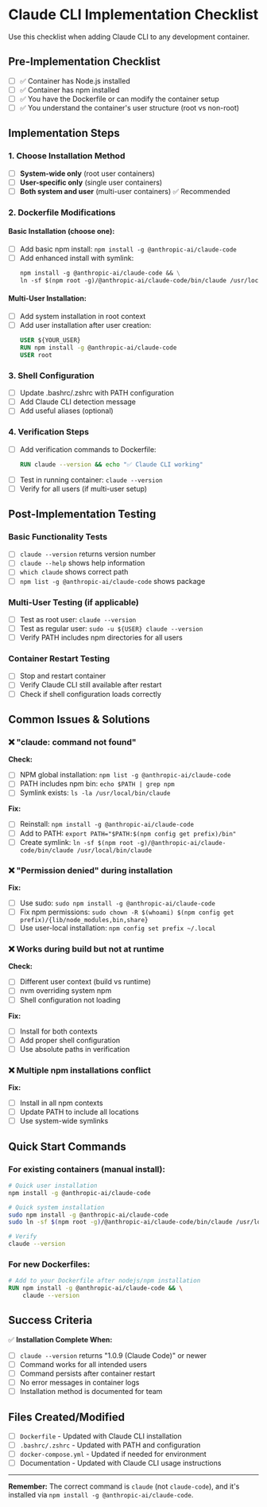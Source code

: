 # Claude CLI Implementation Checklist

Use this checklist when adding Claude CLI to any development container.

## Pre-Implementation Checklist

- [ ] ✅ Container has Node.js installed
- [ ] ✅ Container has npm installed
- [ ] ✅ You have the Dockerfile or can modify the container setup
- [ ] ✅ You understand the container's user structure (root vs non-root)

## Implementation Steps

### 1. Choose Installation Method
- [ ] **System-wide only** (root user containers)
- [ ] **User-specific only** (single user containers)
- [ ] **Both system and user** (multi-user containers) ✅ Recommended

### 2. Dockerfile Modifications

#### Basic Installation (choose one):
- [ ] Add basic npm install: `npm install -g @anthropic-ai/claude-code`
- [ ] Add enhanced install with symlink:
  ```dockerfile
  npm install -g @anthropic-ai/claude-code && \
  ln -sf $(npm root -g)/@anthropic-ai/claude-code/bin/claude /usr/local/bin/claude
  ```

#### Multi-User Installation:
- [ ] Add system installation in root context
- [ ] Add user installation after user creation:
  ```dockerfile
  USER ${YOUR_USER}
  RUN npm install -g @anthropic-ai/claude-code
  USER root
  ```

### 3. Shell Configuration
- [ ] Update .bashrc/.zshrc with PATH configuration
- [ ] Add Claude CLI detection message
- [ ] Add useful aliases (optional)

### 4. Verification Steps
- [ ] Add verification commands to Dockerfile:
  ```dockerfile
  RUN claude --version && echo "✅ Claude CLI working"
  ```
- [ ] Test in running container: `claude --version`
- [ ] Verify for all users (if multi-user setup)

## Post-Implementation Testing

### Basic Functionality Tests
- [ ] `claude --version` returns version number
- [ ] `claude --help` shows help information
- [ ] `which claude` shows correct path
- [ ] `npm list -g @anthropic-ai/claude-code` shows package

### Multi-User Testing (if applicable)
- [ ] Test as root user: `claude --version`
- [ ] Test as regular user: `sudo -u ${USER} claude --version`
- [ ] Verify PATH includes npm directories for all users

### Container Restart Testing
- [ ] Stop and restart container
- [ ] Verify Claude CLI still available after restart
- [ ] Check if shell configuration loads correctly

## Common Issues & Solutions

### ❌ "claude: command not found"
**Check:**
- [ ] NPM global installation: `npm list -g @anthropic-ai/claude-code`
- [ ] PATH includes npm bin: `echo $PATH | grep npm`
- [ ] Symlink exists: `ls -la /usr/local/bin/claude`

**Fix:**
- [ ] Reinstall: `npm install -g @anthropic-ai/claude-code`
- [ ] Add to PATH: `export PATH="$PATH:$(npm config get prefix)/bin"`
- [ ] Create symlink: `ln -sf $(npm root -g)/@anthropic-ai/claude-code/bin/claude /usr/local/bin/claude`

### ❌ "Permission denied" during installation
**Fix:**
- [ ] Use sudo: `sudo npm install -g @anthropic-ai/claude-code`
- [ ] Fix npm permissions: `sudo chown -R $(whoami) $(npm config get prefix)/{lib/node_modules,bin,share}`
- [ ] Use user-local installation: `npm config set prefix ~/.local`

### ❌ Works during build but not at runtime
**Check:**
- [ ] Different user context (build vs runtime)
- [ ] nvm overriding system npm
- [ ] Shell configuration not loading

**Fix:**
- [ ] Install for both contexts
- [ ] Add proper shell configuration
- [ ] Use absolute paths in verification

### ❌ Multiple npm installations conflict
**Fix:**
- [ ] Install in all npm contexts
- [ ] Update PATH to include all locations
- [ ] Use system-wide symlinks

## Quick Start Commands

### For existing containers (manual install):
```bash
# Quick user installation
npm install -g @anthropic-ai/claude-code

# Quick system installation
sudo npm install -g @anthropic-ai/claude-code
sudo ln -sf $(npm root -g)/@anthropic-ai/claude-code/bin/claude /usr/local/bin/claude

# Verify
claude --version
```

### For new Dockerfiles:
```dockerfile
# Add to your Dockerfile after nodejs/npm installation
RUN npm install -g @anthropic-ai/claude-code && \
    claude --version
```

## Success Criteria

✅ **Installation Complete When:**
- [ ] `claude --version` returns "1.0.9 (Claude Code)" or newer
- [ ] Command works for all intended users
- [ ] Command persists after container restart
- [ ] No error messages in container logs
- [ ] Installation method is documented for team

## Files Created/Modified

- [ ] `Dockerfile` - Updated with Claude CLI installation
- [ ] `.bashrc/.zshrc` - Updated with PATH and configuration
- [ ] `docker-compose.yml` - Updated if needed for environment
- [ ] Documentation - Updated with Claude CLI usage instructions

---

**Remember:** The correct command is `claude` (not `claude-code`), and it's installed via `npm install -g @anthropic-ai/claude-code`.
